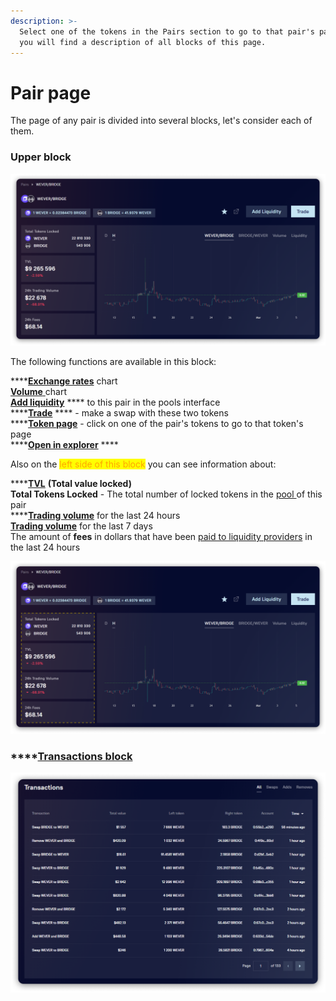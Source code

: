 ```yaml
---
description: >-
  Select one of the tokens in the Pairs section to go to that pair's page. Below
  you will find a description of all blocks of this page.
---
```


# Pair page

The page of any pair is divided into several blocks, let's consider each of them.

### Upper block

![](<../../../../.gitbook/assets/image (102).png>)

The following functions are available in this block:

\*\*\*\*[**Exchange rates**](exchange-rates.md) chart\
[**Volume** ](trading-volume.md)chart\
[**Add liquidity**](../../../pools/how-to/add-liquidity.md) \*\*\*\* to this pair in the pools interface\
\*\*\*\*[**Trade**](trade.md) \*\*\*\* - make a swap with these two tokens\
\*\*\*\*[**Token page**](../../../tokens/interface/token-page/) - сlick on one of the pair's tokens to go to that token's page\
\*\*\*\*[**Open in explorer**](open-in-explorer.md) \*\*\*\*

Also on the <mark style="color:orange;">left side of this block</mark> you can see information about:

\*\*\*\*[**TVL**](tvl.md) **(Total value locked)**\
**Total Tokens Locked** - The total number of locked tokens in the [pool ](../../../pools/)of this pair\
\*\*\*\*[**Trading volume**](trading-volume.md) for the last 24 hours\
[**Trading volume**](trading-volume.md) for the last 7 days\
The amount of **fees** in dollars that have been [paid to liquidity providers](../../../pools/pool-economics.md) in the last 24 hours

![](<../../../../.gitbook/assets/image (179).png>)

### \*\*\*\*[**Transactions block**](transactions.md)

![](<../../../../.gitbook/assets/image (125).png>)
